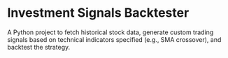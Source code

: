 # Investment Signals Backtester

A Python project to fetch historical stock data, generate custom trading signals based on technical indicators specified (e.g., SMA crossover), and backtest the strategy.